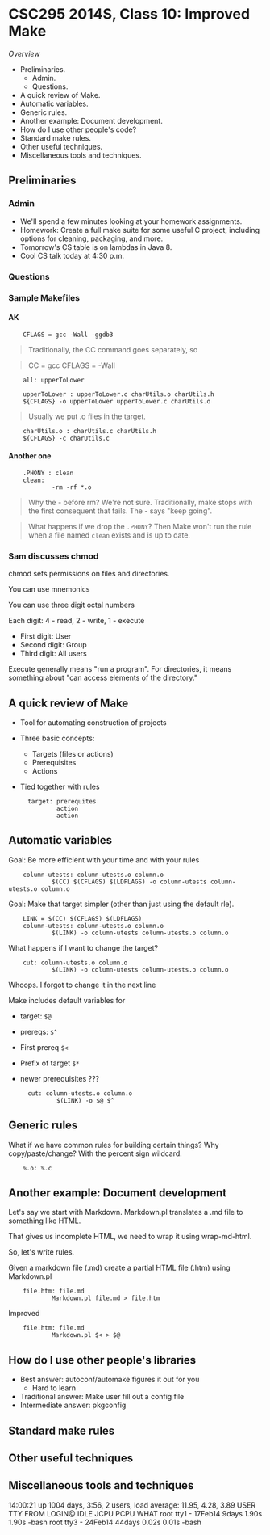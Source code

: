 CSC295 2014S, Class 10: Improved Make
=====================================

_Overview_

* Preliminaries.
    * Admin.
    * Questions.
* A quick review of Make.
* Automatic variables.
* Generic rules.
* Another example: Document development.
* How do I use other people's code?
* Standard make rules.
* Other useful techniques.
* Miscellaneous tools and techniques.

Preliminaries
-------------

### Admin

* We'll spend a few minutes looking at your homework assignments.
* Homework: Create a full make suite for some useful C project, including 
  options for cleaning, packaging, and more.
* Tomorrow's CS table is on lambdas in Java 8.
* Cool CS talk today at 4:30 p.m.

### Questions

### Sample Makefiles

#### AK

        CFLAGS = gcc -Wall -ggdb3

> Traditionally, the CC command goes separately, so

> CC = gcc
> CFLAGS = -Wall

        all: upperToLower

        upperToLower : upperToLower.c charUtils.o charUtils.h
        ${CFLAGS} -o upperToLower upperToLower.c charUtils.o

> Usually we put .o files in the target.

        charUtils.o : charUtils.c charUtils.h
        ${CFLAGS} -c charUtils.c

#### Another one

        .PHONY : clean
        clean:
                -rm -rf *.o

> Why the - before rm?  We're not sure.  Traditionally, make stops
  with the first consequent that fails.  The - says "keep going".

> What happens if we drop the `.PHONY`?  Then Make won't run the
  rule when a file named `clean` exists and is up to date.

### Sam discusses chmod

chmod sets permissions on files and directories.

You can use mnemonics

You can use three digit octal numbers

Each digit: 4 - read, 2 - write, 1 - execute

* First digit: User
* Second digit: Group
* Third digit: All users

Execute generally means "run a program".  For directories, it
means something about "can access elements of the directory."

A quick review of Make
----------------------

* Tool for automating construction of projects
* Three basic concepts:
    * Targets (files or actions)
    * Prerequisites
    * Actions
* Tied together with rules

        target: prerequites
                action
                action

Automatic variables
-------------------

Goal: Be more efficient with your time and with your rules

        column-utests: column-utests.o column.o 
                $(CC) $(CFLAGS) $(LDFLAGS) -o column-utests column-utests.o column.o

Goal: Make that target simpler (other than just using the default
rle).

        LINK = $(CC) $(CFLAGS) $(LDFLAGS)
        column-utests: column-utests.o column.o 
                $(LINK) -o column-utests column-utests.o column.o

What happens if I want to change the target?

        cut: column-utests.o column.o 
                $(LINK) -o column-utests column-utests.o column.o

Whoops.  I forgot to change it in the next line

Make includes default variables for

* target: `$@`
* prereqs: `$^`
* First prereq `$<`
* Prefix of target `$*`
* newer prerequisites ???

        cut: column-utests.o column.o 
                $(LINK) -o $@ $^

Generic rules
-------------

What if we have common rules for building certain things?  Why
copy/paste/change?  With the percent sign wildcard.

        %.o: %.c

Another example: Document development
-------------------------------------

Let's say we start with Markdown.  Markdown.pl translates a
.md file to something like HTML.

That gives us incomplete HTML, we need to wrap it using wrap-md-html.

So, let's write rules.

Given a markdown file (.md) create a partial HTML file (.htm) 
using Markdown.pl

        file.htm: file.md
                Markdown.pl file.md > file.htm

Improved

        file.htm: file.md
                Markdown.pl $< > $@

How do I use other people's libraries
-------------------------------------

* Best answer: autoconf/automake figures it out for you
    * Hard to learn
* Traditional answer: Make user fill out a config file
* Intermediate answer: pkgconfig

Standard make rules
-------------------

Other useful techniques
-----------------------

Miscellaneous tools and techniques
----------------------------------

 14:00:21 up 1004 days,  3:56,  2 users,  load average: 11.95, 4.28, 3.89
USER     TTY      FROM              LOGIN@   IDLE   JCPU   PCPU WHAT
root     tty1     -                17Feb14  9days  1.90s  1.90s -bash
root     tty3     -                24Feb14 44days  0.02s  0.01s -bash
